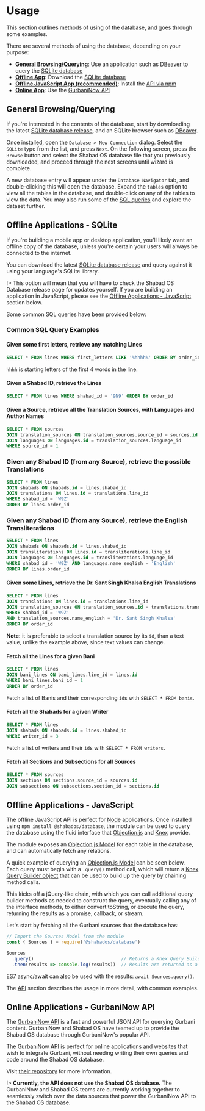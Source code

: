# Usage

This section outlines methods of using of the database, and goes through some examples.

There are several methods of using the database, depending on your purpose:
- [**General Browsing/Querying**](#general-browsingquerying): Use an application such as [DBeaver](https://dbeaver.io/) to query the  [SQLite database](https://github.com/ShabadOS/database/releases)
- [**Offline App**](#offline-applications-sqlite): Download the [SQLite database](https://github.com/ShabadOS/database/releases)
- [**Offline JavaScript App (recommended)**](#offline-applications-javascript): Install the [API via npm](installation#npm)
- [**Online App**](#online-applications-gurbaninow-api): Use the [GurbaniNow API](https://github.com/GurbaniNow/api)

## General Browsing/Querying
If you're interested in the contents of the database, start by downloading the latest
[SQLite database release](https://github.com/ShabadOS/database/releases), and an SQLite browser such as [DBeaver](https://dbeaver.io/).

Once installed, open the `Database > New Connection` dialog. Select the `SQLite` type from the list, and press `Next`. On the following screen, press the `Browse` button and select the Shabad OS database file that you previously downloaded, and proceed through the next screens until wizard is complete.

A new database entry will appear under the `Database Navigator` tab, and double-clicking this will open the database. Expand the `tables` option to view all the tables in the database, and double-click on any of the tables to view the data. You may also run some of the [SQL queries](#Offline-Applications-SQLite) and explore the dataset further.

## Offline Applications - SQLite
If you're building a mobile app or desktop application, you'll likely want an offline copy of the database, unless you're certain your users will always be connected to the internet.

You can download the latest [SQLite database release](https://github.com/ShabadOS/database/releases) and query against it using your language's SQLite library.

!> This option will mean that you will have to check the Shabad OS Database release page for updates yourself. If you are building an application in JavaScript, please see the [Offline Applications - JavaScript](#Offline-Applications-JavaScript) section below.

Some common SQL queries have been provided below:

### Common SQL Query Examples

#### Given some first letters, retrieve any matching Lines
```sql
SELECT * FROM lines WHERE first_letters LIKE '%hhhh%' ORDER BY order_id
```

`hhhh` is starting letters of the first 4 words in the line.

#### Given a Shabad ID, retrieve the Lines
```sql 
SELECT * FROM lines WHERE shabad_id = '9N9' ORDER BY order_id
```

#### Given a Source, retrieve all the Translation Sources, with Languages and Author Names
```sql
SELECT * FROM sources
JOIN translation_sources ON translation_sources.source_id = sources.id
JOIN languages ON languages.id = translation_sources.language_id
WHERE source_id = 1
```

### Given any Shabad ID (from any Source), retrieve the possible Translations
```sql
SELECT * FROM lines
JOIN shabads ON shabads.id = lines.shabad_id
JOIN translations ON lines.id = translations.line_id 
WHERE shabad_id = 'W9Z'
ORDER BY lines.order_id
```

### Given any Shabad ID (from any Source), retrieve the English Transliterations
```sql
SELECT * FROM lines
JOIN shabads ON shabads.id = lines.shabad_id
JOIN transliterations ON lines.id = transliterations.line_id 
JOIN languages ON languages.id = transliterations.language_id
WHERE shabad_id = 'W9Z' AND languages.name_english = 'English'
ORDER BY lines.order_id
```

#### Given some Lines, retrieve the Dr. Sant Singh Khalsa English Translations
```sql
SELECT * FROM lines
JOIN translations ON lines.id = translations.line_id
JOIN translation_sources ON translation_sources.id = translations.translation_source_id
WHERE shabad_id = 'W9Z'
AND translation_sources.name_english = 'Dr. Sant Singh Khalsa'
ORDER BY order_id
```

**Note:** it is preferable to select a translation source by its `id`, than a text value, unlike the example above, since text values can change.

#### Fetch all the Lines for a given Bani
```sql
SELECT * FROM lines
JOIN bani_lines ON bani_lines.line_id = lines.id
WHERE bani_lines.bani_id = 1
ORDER BY order_id
```

Fetch a list of Banis and their corresponding `id`s with `SELECT * FROM banis`.

#### Fetch all the Shabads for a given Writer

```sql
SELECT * FROM lines
JOIN shabads ON shabads.id = lines.shabad_id
WHERE writer_id = 3
```

Fetch a list of writers and their `id`s with `SELECT * FROM writers`.

#### Fetch all Sections and Subsections for all Sources

```sql
SELECT * FROM sources
JOIN sections ON sections.source_id = sources.id
JOIN subsections ON subsections.section_id = sections.id
```

## Offline Applications - JavaScript

The offline JavaScript API is perfect for [Node](https://nodejs.org) applications. Once installed using `npm install @shabados/database`, the module can be used to query the database using the fluid interface that [Objection.js](http://vincit.github.io/objection.js/) and [Knex](https://knexjs.org/) provide.

The module exposes an [Objection.js Model](http://vincit.github.io/objection.js/#models) for each table in the database, and can automatically fetch any relations. 

A quick example of querying an [Objection.js Model](http://vincit.github.io/objection.js/#models) can be seen below. Each query must begin with a `.query()` method call, which will return a [Knex Query Builder object](https://knexjs.org/#Builder) that can be used to build up the query by chaining method calls.

This kicks off a jQuery-like chain, with which you can call additional query builder methods as needed to construct the query, eventually calling any of the interface methods, to either convert toString, or execute the query, returning the results as a  promise, callback, or stream.

Let's start by fetching all the Gurbani sources that the database has:

```js
// Import the Sources Model from the module
const { Sources } = require('@shabados/database')

Sources
  .query()                                // Returns a Knex Query Builder
  .then(results => console.log(results))  // Results are returned as a promise
```

ES7 async/await can also be used with the results: `await Sources.query()`.

The [API](api) section describes the usage in more detail, with common examples.

## Online Applications - GurbaniNow API

The [GurbaniNow API](https://github.com/gurbaninow/api) is a fast and powerful JSON API for querying Gurbani content. GurbaniNow and Shabad OS have teamed up to provide the Shabad OS database through GurbaniNow's popular API. 

The [GurbaniNow API](https://github.com/gurbaninow/api) is perfect for online applications and websites that wish to integrate Gurbani, without needing writing their own queries and code around the Shabad OS database.

Visit [their repository](https://github.com/gurbaninow/api) for more information.

!> **Currently, the API does not use the Shabad OS database.** The GurbaniNow and Shabad OS teams are currently working together to seamlessly switch over the data sources that power the GurbaniNow API to the Shabad OS database.